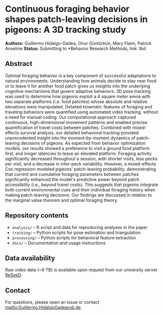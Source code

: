 # Continuous foraging behavior shapes patch-leaving decisions in pigeons: A 3D tracking study

**Authors:** Guillermo Hidalgo-Gadea, Onur Güntürkün, Mary Flaim, Patrick Anselme
**Status:** Submitting to *Behavior Research Methods, link: tbd

## Abstract
Optimal foraging behavior is a key component of successful adaptations to natural environments. Understanding how animals decide to stay near food or to leave it for another food patch gives us insights into the underlying cognitive mechanisms that govern adaptive behaviors. 3D pose tracking was used to determine how pigeons exploit a 4 square meter arena with two separate platforms (i.e. food patches) whose absolute and relative elevations were manipulated. Detailed kinematic features of foraging and traveling behaviors were quantified using automated video tracking, without a need for manual coding. Our computational approach captured continuous, high-dimensional movement patterns and enabled precise quantification of travel costs between patches. Combined with mixed-effects survival analysis, our detailed behavioral tracking provided unprecedented insight into the moment-by-moment dynamics of patch-leaving decisions of pigeons. As expected from behavior optimization models, our results showed a preference to visit a ground food platform first, and longer latencies to leave an elevated platform. Foraging activity significantly decreased throughout a session, with shorter visits, less pecks per visit, and a decrease in inter-peck variability. However, a mixed-effects Cox regression modeled pigeons' patch-leaving probability, demonstrating that current and cumulative foraging parameters between patches significantly enhanced the model's predictive power beyond patch accessibility (i.e., beyond travel costs). This suggests that pigeons integrate both current environmental cues and their individual foraging history when making patch-leaving decisions. Our findings are discussed in relation to the marginal value theorem and optimal foraging theory.

## Repository contents
- `analysis/` – R script and data for reproducing analyses in the paper  
- `tracking/` – Python scripts for pose estimation and triangulation  
- `processing/` – Python scripts for behavioral feature extraction  
- `docs/` – Documentation and usage instructions  

## Data availability
Raw video data (~9 TB) is available upon request from our university server [ReSeeD](https://researchdata.ruhr-uni-bochum.de/en/reseed/).

## Contact

For questions, please open an issue or contact <mailto:Guillermo.HidalgoGadearub.de>.
